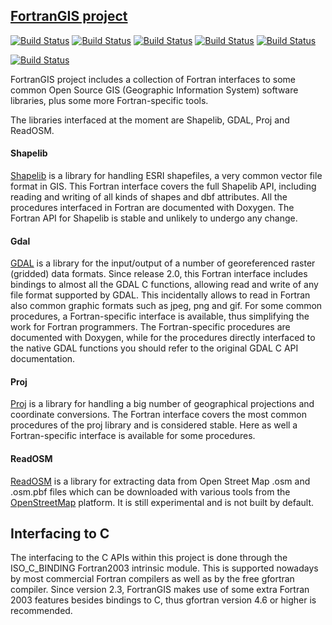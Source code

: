 ## [FortranGIS project](http://fortrangis.sourceforge.net/index.php)

[![Build Status](https://badges.herokuapp.com/travis/ARPA-SIMC/fortrangis?branch=master&env=DOCKER_IMAGE=centos:7&label=centos7)](https://travis-ci.org/ARPA-SIMC/fortrangis)
[![Build Status](https://badges.herokuapp.com/travis/ARPA-SIMC/fortrangis?branch=master&env=DOCKER_IMAGE=centos:8&label=centos8)](https://travis-ci.org/ARPA-SIMC/fortrangis)
[![Build Status](https://badges.herokuapp.com/travis/ARPA-SIMC/fortrangis?branch=master&env=DOCKER_IMAGE=fedora:31&label=fedora31)](https://travis-ci.org/ARPA-SIMC/fortrangis)
[![Build Status](https://badges.herokuapp.com/travis/ARPA-SIMC/fortrangis?branch=master&env=DOCKER_IMAGE=fedora:32&label=fedora32)](https://travis-ci.org/ARPA-SIMC/fortrangis)
[![Build Status](https://badges.herokuapp.com/travis/ARPA-SIMC/fortrangis?branch=master&env=DOCKER_IMAGE=fedora:rawhide&label=fedorarawhide)](https://travis-ci.org/ARPA-SIMC/fortrangis)

[![Build Status](https://copr.fedorainfracloud.org/coprs/simc/stable/package/fortrangis/status_image/last_build.png)](https://copr.fedorainfracloud.org/coprs/simc/stable/package/fortrangis/)


FortranGIS project includes a collection of Fortran interfaces to some
common Open Source GIS (Geographic Information System) software
libraries, plus some more Fortran-specific tools.

The libraries interfaced at the moment are Shapelib, GDAL, Proj and
ReadOSM.

#### Shapelib

[Shapelib](http://shapelib.maptools.org/) is a library for handling ESRI shapefiles, a very common
vector file format in GIS. This Fortran interface covers the full
Shapelib API, including reading and writing of all kinds of shapes and
dbf attributes.  All the procedures interfaced in Fortran
are documented with Doxygen.  The Fortran API for Shapelib is stable
and unlikely to undergo any change.

#### Gdal

[GDAL](http://www.gdal.org/) is a library for the input/output of a
number of georeferenced raster (gridded) data formats. Since release
2.0, this Fortran interface includes bindings to almost all the GDAL C
functions, allowing read and write of any file format supported by
GDAL. This incidentally allows to read in Fortran also common graphic
formats such as jpeg, png and gif. For some common procedures, a
Fortran-specific interface is available, thus simplifying the work for
Fortran programmers. The Fortran-specific procedures are documented
with Doxygen, while for the procedures directly interfaced to the
native GDAL functions you should refer to the original GDAL C API
documentation.

#### Proj

[Proj](http://trac.osgeo.org/proj/) is a library for handling a big
number of geographical projections and coordinate conversions. The
Fortran interface covers the most common procedures of the proj
library and is considered stable. Here as well a Fortran-specific
interface is available for some procedures.

#### ReadOSM

[ReadOSM](https://www.gaia-gis.it/fossil/readosm/index) is a library
for extracting data from Open Street Map .osm and .osm.pbf files which
can be downloaded with various tools from the
[OpenStreetMap](http://openstreetmap.org/) platform. It is still
experimental and is not built by default.

## Interfacing to C

The interfacing to the C APIs within this project is done through the
ISO_C_BINDING Fortran2003 intrinsic module. This is supported nowadays
by most commercial Fortran compilers as well as by the free gfortran
compiler. Since version 2.3, FortranGIS makes use of some extra
Fortran 2003 features besides bindings to C, thus gfortran version 4.6
or higher is recommended.
